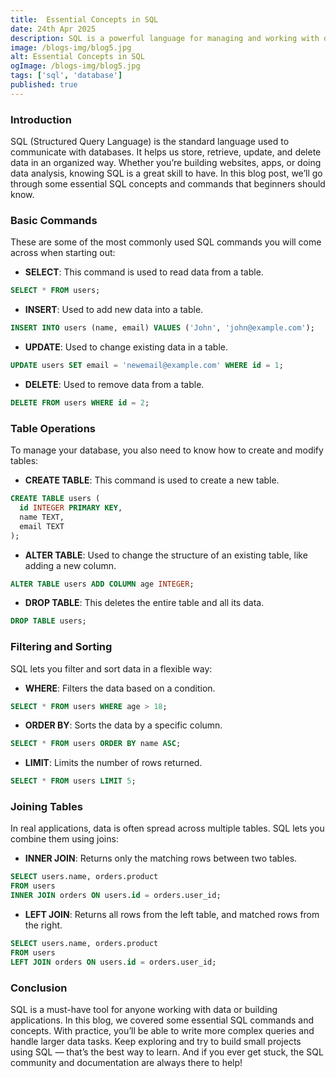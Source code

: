 ```yaml
---
title:  Essential Concepts in SQL
date: 24th Apr 2025
description: SQL is a powerful language for managing and working with databases. In this blog post, we’ll explore some important concepts and commands in SQL that every beginner should know.
image: /blogs-img/blog5.jpg
alt: Essential Concepts in SQL
ogImage: /blogs-img/blog5.jpg
tags: ['sql', 'database']
published: true
---
```


### Introduction

SQL (Structured Query Language) is the standard language used to communicate with databases. It helps us store, retrieve, update, and delete data in an organized way. Whether you’re building websites, apps, or doing data analysis, knowing SQL is a great skill to have. In this blog post, we’ll go through some essential SQL concepts and commands that beginners should know.

### Basic Commands

These are some of the most commonly used SQL commands you will come across when starting out:

- **SELECT**: This command is used to read data from a table. 
```sql
SELECT * FROM users;
```

- **INSERT**: Used to add new data into a table.
```sql
INSERT INTO users (name, email) VALUES ('John', 'john@example.com');
```
- **UPDATE**: Used to change existing data in a table.
```sql
UPDATE users SET email = 'newemail@example.com' WHERE id = 1;
```

- **DELETE**: Used to remove data from a table.
```sql
DELETE FROM users WHERE id = 2;
```


### Table Operations

To manage your database, you also need to know how to create and modify tables:

- **CREATE TABLE**: This command is used to create a new table.
```sql
CREATE TABLE users (
  id INTEGER PRIMARY KEY,
  name TEXT,
  email TEXT
);
```

- **ALTER TABLE**:  Used to change the structure of an existing table, like adding a new column.
```sql
ALTER TABLE users ADD COLUMN age INTEGER;
```

- **DROP TABLE**: This deletes the entire table and all its data.
```sql
DROP TABLE users;
```

### Filtering and Sorting

SQL lets you filter and sort data in a flexible way:

- **WHERE**: Filters the data based on a condition.
```sql
SELECT * FROM users WHERE age > 18;
```

- **ORDER BY**: Sorts the data by a specific column.
```sql
SELECT * FROM users ORDER BY name ASC;
```

- **LIMIT**: Limits the number of rows returned.
```sql
SELECT * FROM users LIMIT 5;
```


### Joining Tables

In real applications, data is often spread across multiple tables. SQL lets you combine them using joins:

- **INNER JOIN**: Returns only the matching rows between two tables.
```sql
SELECT users.name, orders.product
FROM users
INNER JOIN orders ON users.id = orders.user_id;
```

- **LEFT JOIN**: Returns all rows from the left table, and matched rows from the right.
```sql
SELECT users.name, orders.product
FROM users
LEFT JOIN orders ON users.id = orders.user_id;
```


### Conclusion

SQL is a must-have tool for anyone working with data or building applications. In this blog, we covered some essential SQL commands and concepts. With practice, you’ll be able to write more complex queries and handle larger data tasks. Keep exploring and try to build small projects using SQL — that’s the best way to learn. And if you ever get stuck, the SQL community and documentation are always there to help!
